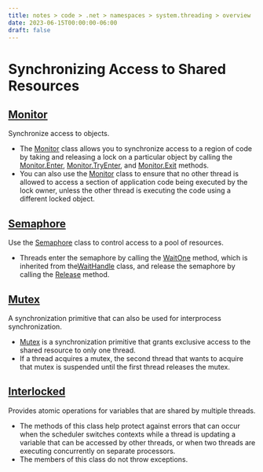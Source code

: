 ```yaml
---
title: notes > code > .net > namespaces > system.threading > overview
date: 2023-06-15T00:00:00-06:00
draft: false
---
```

# Synchronizing Access to Shared Resources
## [Monitor](https://docs.microsoft.com/en-us/dotnet/api/system.threading.monitor?view=net-6.0)
Synchronize access to objects.
- The [Monitor](https://docs.microsoft.com/en-us/dotnet/api/system.threading.monitor?view=net-6.0) class allows you to synchronize access to a region of code by taking and releasing a lock on a particular object by calling the [Monitor.Enter](https://docs.microsoft.com/en-us/dotnet/api/system.threading.monitor.enter?view=net-6.0), [Monitor.TryEnter](https://docs.microsoft.com/en-us/dotnet/api/system.threading.monitor.tryenter?view=net-6.0), and [Monitor.Exit](https://docs.microsoft.com/en-us/dotnet/api/system.threading.monitor.exit?view=net-6.0) methods.
- You can also use the [Monitor](https://docs.microsoft.com/en-us/dotnet/api/system.threading.monitor?view=net-6.0) class to ensure that no other thread is allowed to access a section of application code being executed by the lock owner, unless the other thread is executing the code using a different locked object.

## [Semaphore](https://docs.microsoft.com/en-us/dotnet/api/system.threading.semaphore?view=net-6.0)
Use the [Semaphore](https://docs.microsoft.com/en-us/dotnet/api/system.threading.semaphore?view=net-6.0) class to control access to a pool of resources.
- Threads enter the semaphore by calling the [WaitOne](https://docs.microsoft.com/en-us/dotnet/api/system.threading.waithandle.waitone?view=net-6.0) method, which is inherited from the[WaitHandle](https://docs.microsoft.com/en-us/dotnet/api/system.threading.waithandle?view=net-6.0) class, and release the semaphore by calling the [Release](https://docs.microsoft.com/en-us/dotnet/api/system.threading.semaphore.release?view=net-6.0) method.

## [Mutex](https://docs.microsoft.com/en-us/dotnet/api/system.threading.mutex?view=net-6.0)
A synchronization primitive that can also be used for interprocess synchronization.
- [Mutex](https://docs.microsoft.com/en-us/dotnet/api/system.threading.mutex?view=net-6.0) is a synchronization primitive that grants exclusive access to the shared resource to only one thread.
- If a thread acquires a mutex, the second thread that wants to acquire that mutex is suspended until the first thread releases the mutex.

## [Interlocked](https://docs.microsoft.com/en-us/dotnet/api/system.threading.interlocked?view=net-6.0)
Provides atomic operations for variables that are shared by multiple threads.
- The methods of this class help protect against errors that can occur when the scheduler switches contexts while a thread is updating a variable that can be accessed by other threads, or when two threads are executing concurrently on separate processors.
- The members of this class do not throw exceptions.